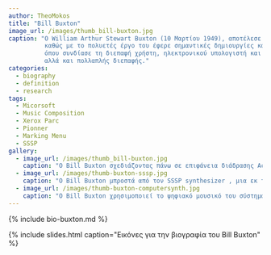 ```yaml
---
author: TheoMokos
title: "Bill Buxton"
image_url: /images/thumb_bill-buxton.jpg
caption: "Ο William Arthur Stewart Buxton (10 Μαρτίου 1949), αποτέλεσε έναν από τους πρωτοπόρους στην επικοινωνία ανθρώπου υπολογιστή,
          καθώς με το πολυετές έργο του έφερε σημαντικές δημιουργίες και εφαρμογές αυτών , στον κλάδο. Ένας ερευβητής, συγγραφέας, μουσικός και μηχανικός Η/Υ
          όπου συνδίασε τη διεπαφή χρήστη, ηλεκτρονικού υπολογιστή και μουσικής, υπέυθυνος για δημιοθργίες εργαλείων ψηφιακής μουσικής σύνθεσης
          αλλά και πολλαπλής διεπαφής."
categories:
  - biography
  - definition
  - research
tags:
  - Micorsoft
  - Music Composition
  - Xerox Parc
  - Pionner
  - Marking Menu
  - SSSP
gallery:
  - image_url: /images/thumb_bill-buxton.jpg
    caption: "Ο Bill Buxton σχεδιάζοντας πάνω σε επιφάνεια διάδρασης Active Desk. Το όλο έργο που καταγράφει τις κινήσεις του οφείλεται στο Hydra, μια μονάδα βιντεοσκόπησης πάνω στην επιφάνεια."
  - image_url: /images/thumb-buxton-sssp.jpg
    caption: "O Bill Buxton μπροστά από τον SSSP synthesizer , μια εκ των δημιουργιών του, ο οποίος ήταν συμβατός με τα περισσότερα ψηφιακά υπολογιστικά συστήμα που χρησιμοποιούσε."
  - image_url: /images/thumb-buxton-computersynth.jpg
    caption: "Ο Bill Buxton χρησιμοποιεί το ψηφιακό μουσικό του σύστημα στο ερευνητικόσυνέδριο του Καναδά το 1970. Είναι αξιοσημείωτο το ότι χρησιμοποεί το ένα χέρι για να διαχειρίζεται το πληκτρολόγιο με νότες , και το δέυτερο για να τοποθετεί τις νότες στο γραφικό πεντάγραμμο."
---
```


{% include bio-buxton.md %}

{% include slides.html caption="Εικόνες για την βιογραφία του Bill Buxton" %}
